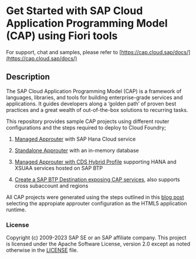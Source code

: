 # Get Started with SAP Cloud Application Programming Model (CAP) using Fiori tools

For support, chat and samples, please refer to [https://cap.cloud.sap/docs/](https://cap.cloud.sap/docs/)

## Description

The SAP Cloud Application Programming Model (CAP) is a framework of languages, libraries, and tools for building enterprise-grade services and applications. It guides developers along a ‘golden path’ of proven best practices and a great wealth of out-of-the-box solutions to recurring tasks.

This repository provides sample CAP projects using different router configurations and the steps required to deploy to Cloud Foundry;

1. [Managed Approuter](../cap/cap-fiori-mta/README.md) with SAP Hana Cloud service

2. [Standalone Approuter](../cap/cap-fiori-mta-standalone/README.md) with an in-memory database

3. [Managed Approuter with CDS Hybrid Profile](../cap/cap-fiori-hybrid/README.md) supporting HANA and XSUAA services hosted on SAP BTP

4. [Create a SAP BTP Destination exposing CAP services](../cap/destination/README.md), also supports cross subaccount and regions

All CAP projects were generated using the steps outlined in this [blog post](https://blogs.sap.com/2022/02/10/build-and-deploy-a-cap-project-node.js-api-with-a-sap-fiori-elements-ui-and-a-managed-approuter-configuration/) selecting the appropiate approuter configuration as the HTML5 application runtime.

### License
Copyright (c) 2009-2023 SAP SE or an SAP affiliate company. This project is licensed under the Apache Software License, version 2.0 except as noted otherwise in the [LICENSE](/LICENSES/Apache-2.0.txt) file.
